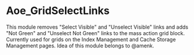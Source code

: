Aoe_GridSelectLinks
=============

This module removes  "Select Visible" and "Unselect Visible" links and
adds "Not Green" and "Unselect Not Green" links to the mass action grid block.
Currently used for grids on the Index Management and Cache Storage Management pages.
Idea of this module belongs to @amenk.
